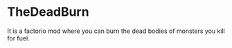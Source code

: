# TheDeadBurn
It is a factorio mod where you can burn the dead bodies of monsters you kill for fuel.
